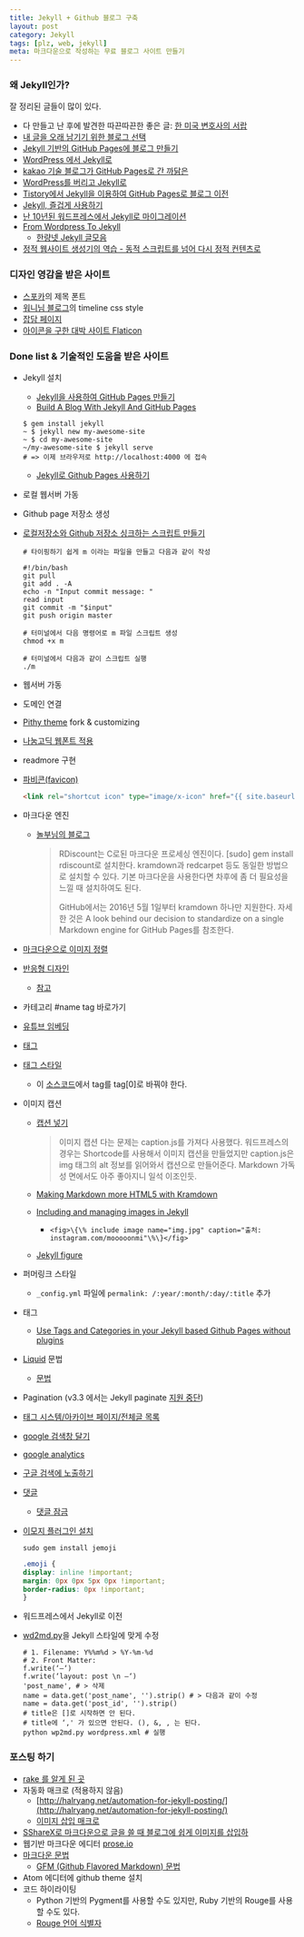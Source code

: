 ```yaml
---
title: Jekyll + Github 블로그 구축
layout: post
category: Jekyll
tags: [plz, web, jekyll]
meta: 마크다운으로 작성하는 무료 블로그 사이트 만들기
---
```


### 왜 Jekyll인가?
잘 정리된 글들이 많이 있다.

- 다 만들고 난 후에 발견한 따끈따끈한 좋은 글: [한 미국 변호사의 서랍](http://lawfully.kr/smart/jekyll.html)
- [내 글을 오래 남기기 위한 블로그 선택](http://blog.kalkin7.com/2015/07/07/maintain-a-blog-for-a-long-time/)
- [Jekyll 기반의 GitHub Pages에 블로그 만들기](https://xho95.github.io/blog/github/jekyll/git/2016/01/11/Make-a-blog-with-Jekyll.html)
- [WordPress 에서 Jekyll로](http://blog.suminb.com/post/goodbye-wordpress-hello-jekyll/)
- [kakao 기술 블로그가 GitHub Pages로 간 까닭은](http://tech.kakao.com/2016/07/07/tech-blog-story/)
- [WordPress를 버리고 Jekyll로](https://www.alphafactory.co.kr/post/2013/12/08/move-to-jekyll-from-wordpress/)
- [Tistory에서 Jekyll을 이용하여 GitHub Pages로 블로그 이전](http://blog.saltfactory.net/note/renewal-blog-from-tistory-to-github-pages-via-jekyll.html)
- [Jekyll, 즐겁게 사용하기](https://vjinn.github.io/environment/enjoy-jekylling/)
- [난 10년된 워드프레스에서 Jekyll로 마이그레이션](https://ilmol.com/2015/01/%EC%9B%8C%EB%93%9C%ED%94%84%EB%A0%88%EC%8A%A4%EC%97%90%EC%84%9C-Jekyll%EB%A1%9C-%EB%A7%88%EC%9D%B4%EA%B7%B8%EB%A0%88%EC%9D%B4%EC%85%98.html)
- [From Wordpress To Jekyll](http://halryang.net/From-Wordpress-To-Jekyll)
  - [한량넷 Jekyll 글모음](http://halryang.net/search/?tags=jekyll)
- [정적 웹사이트 생성기의 역습 - 동적 스크립트를 넘어 다시 정적 컨텐츠로](http://blog.nacyot.com/articles/2014-01-15-static-site-generator)

### 디자인 영감을 받은 사이트
- [스포카](https://spoqa.github.io/index.html)의 제목 폰트
- [워니님 블로그](https://heelog.github.io/development/)의 timeline css style
- [잡담 페이지](http://halryang.net/micro/)
- [아이콘을 구한 대박 사이트 Flaticon](http://www.flaticon.com/search?word=github)

### Done list & 기술적인 도움을 받은 사이트
- Jekyll 설치
  - [Jekyll을 사용하여 GitHub Pages 만들기](http://blog.saltfactory.net/jekyll/upgrade-github-pages-dependency-versions.html)
  - [Build A Blog With Jekyll And GitHub Pages](https://www.smashingmagazine.com/2014/08/build-blog-jekyll-github-pages/)

  ```shell
  $ gem install jekyll
  ~ $ jekyll new my-awesome-site
  ~ $ cd my-awesome-site
  ~/my-awesome-site $ jekyll serve
  # => 이제 브라우저로 http://localhost:4000 에 접속
  ```
  - [Jekyll로 Github Pages 사용하기](https://github.com/badkeyman/documents/wiki/Jekyll%EB%A1%9C-Github-Pages-%EC%82%AC%EC%9A%A9%ED%95%98%EA%B8%B0)
- 로컬 웹서버 가동
- Github page 저장소 생성
- [로컬저장소와 Github 저장소 싱크하는 스크립트 만들기](https://nolboo.kim/blog/2013/12/17/markdown-wiki-bitbucket-gollum/)

  ```shell
  # 타이핑하기 쉽게 m 이라는 파일을 만들고 다음과 같이 작성

  #!/bin/bash
  git pull
  git add . -A
  echo -n "Input commit message: "
  read input
  git commit -m "$input"
  git push origin master

  # 터미널에서 다음 명령어로 m 파일 스크립트 생성
  chmod +x m

  # 터미널에서 다음과 같이 스크립트 실행
  ./m
  ```

- 웹서버 가동
- 도메인 연결
- [Pithy theme](https://github.com/smallmuou/Jekyll-Pithy) fork & customizing
- [나눔고딕 웹폰트 적용](http://narie.tistory.com/107)
- readmore 구현
- [파비콘(favicon)](http://icoconvert.com/)

  ```html
  <link rel="shortcut icon" type="image/x-icon" href="{{ site.baseurl}}/images/favicon.ico"/>
  ```

- 마크다운 엔진
  - [놀부님의 블로그](https://nolboo.kim/blog/2013/10/15/free-blog-with-github-jekyll/)

    > RDiscount는 C로된 마크다운 프로세싱 엔진이다. [sudo] gem install rdiscount로 설치한다. kramdown과 redcarpet 등도 동일한 방법으로 설치할 수 있다. 기본 마크다운을 사용한다면 차후에 좀 더 필요성을 느낄 때 설치하여도 된다.
    >
    > GitHub에서는 2016년 5월 1일부터 kramdown 하나만 지원한다. 자세한 것은 A look behind our decision to standardize on a single Markdown engine for GitHub Pages를 참조한다.

- [마크다운으로 이미지 정렬](http://blog.kalkin7.com/2014/03/04/how-to-align-images-on-writing-with-markdown/)
- [반응형 디자인](http://www.nextree.co.kr/p8622/)
  - [참고](http://naradesign.net/wp/2012/05/30/1823/)
- 카테고리 #name tag 바로가기
- [유튜브 임베딩](http://halryang.net/embed-youtube-responsively/)
- [태그](https://nolboo.kim/blog/2014/01/09/upgrade-jekyll-github-blog/)
- [태그 스타일](http://codinfox.github.io/blog/tags/#chrome)
  - 이 [소스코드](https://codinfox.github.io/dev/2015/03/06/use-tags-and-categories-in-your-jekyll-based-github-pages/)에서 tag를 tag[0]로 바꿔야 한다.
- 이미지 캡션
  - [캡션 넣기](https://www.alphafactory.co.kr/post/2013/12/08/move-to-jekyll-from-wordpress/)

    > 이미지 캡션 다는 문제는 caption.js를 가져다 사용했다. 워드프레스의 경우는 Shortcode를 사용해서 이미지 캡션을 만들었지만 caption.js은 img 태그의 alt 정보를 읽어와서 캡션으로 만들어준다. Markdown 가독성 면에서도 아주 좋아지니 일석 이조인듯.

  - [Making Markdown more HTML5 with Kramdown](http://kalifi.org/2015/04/html5-markdown-kramdown.html)
  - [Including and managing images in Jekyll](https://eduardoboucas.com/blog/2014/12/07/including-and-managing-images-in-jekyll.html)
    - `<fig>\{\% include image name="img.jpg" caption="출처: instagram.com/mooooonmi"\%\}</fig>`
  - [Jekyll figure](https://github.com/paulrobertlloyd/jekyll-figure)

- 퍼머링크 스타일
  - `_config.yml` 파일에 `permalink: /:year/:month/:day/:title` 추가
- 태그
  - [Use Tags and Categories in your Jekyll based Github Pages without plugins]( https://codinfox.github.io/dev/2015/03/06/use-tags-and-categories-in-your-jekyll-based-github-pages/)
- [Liquid](https://github.com/Shopify/liquid/wiki/Liquid-for-Designers) 문법
  - [문법](https://help.shopify.com/themes/liquid/basics)
- Pagination (v3.3 에서는 Jekyll paginate [지원 중단](https://github.com/jekyll/jekyll/issues/4124))
- [태그 시스템/아카이브 페이지/전체글 목록](http://halryang.net/tag-and-archive/)
- [google 검색창 달기](https://cse.google.com/cse/all)
- [google analytics](http://loustler.io/2016/09/26/github_pages_blog_google_analytics/)
- [구글 검색에 노출하기](http://cinos81.bitbucket.org/blog/_site/jekyll/2016/01/23/addRobotTxt.html)
- [댓글](https://github.com/appkr/blog/blob/master/_posts/2016-02-13-%EB%B8%94%EB%A1%9C%EA%B7%B8-%ED%94%8C%EB%9E%AB%ED%8F%BC-%EC%9D%B4%EC%A0%84-5-disqus-facebook.md)
  - [댓글 잠금](http://halryang.net/Disable-comments/)
- [이모지 플러그인 설치](http://ohyecloudy.com/pnotes/archives/jekyll-emoji-plugin/)

  ```shell
  sudo gem install jemoji
  ```

  ```css
  .emoji {
  display: inline !important;
  margin: 0px 0px 5px 0px !important;
  border-radius: 0px !important;
  }
  ```
- 워드프레스에서 Jekyll로 이전
- [wd2md.py](https://github.com/dreikanter/wp2md)을 Jekyll 스타일에 맞게 수정


  ```shell
  # 1. Filename: Y%%m%d > %Y-%m-%d
  # 2. Front Matter:
  f.write(‘—‘)  
  f.write(‘layout: post \n —‘)  
  'post_name', # > 삭제  
  name = data.get('post_name', '').strip() # > 다음과 같이 수정  
  name = data.get('post_id', '').strip()  
  # title은 []로 시작하면 안 된다.
  # title에 ‘,' 가 있으면 안된다. (), &, , 는 된다.   
  python wp2md.py wordpress.xml # 실행
  ```

### 포스팅 하기
- [rake 를 알게 된 곳](http://boxersb.github.io/etc/2013/04/03/jekyll-introduction/)
- 자동화 매크로 (적용하지 않음)
  - [http://halryang.net/automation-for-jekyll-posting/](http://halryang.net/automation-for-jekyll-posting/)
  - [이미지 삽입 매크로](http://halryang.net/Insert-Image-easily-to-Jekyll-blog/)
- [SShareX로 마크다운으로 글을 쓸 때 블로그에 쉽게 이미지를 삽입하](http://blog.kalkin7.com/2014/03/06/how-to-insert-images-in-blog-using-sharex-and-markdown/)
- 웹기반 마크다운 에디터 [prose.io](http://prose.io)
- [마크다운 문법](https://github.com/biospin/BigBio/blob/master/reference/%EB%A7%88%ED%81%AC%EB%8B%A4%EC%9A%B4.md)
  - [GFM (Github Flavored Markdown) 문법](https://nolboo.kim/blog/2014/03/25/github-flavored-markdown/)
- Atom 에디터에 github theme 설치
- 코드 하이라이팅
  - Python 기반의 Pygment를 사용할 수도 있지만, Ruby 기반의 Rouge를 사용할 수도 있다.
  - [Rouge 언어 식별자](https://github.com/jneen/rouge/wiki/List-of-supported-languages-and-lexers)
